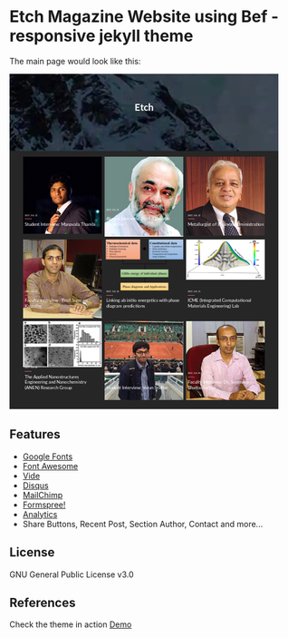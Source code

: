 # Etch Magazine Website using Bef - responsive jekyll theme


The main page would look like this:

![Main page preview](./assets/img/frontpage.png)


## Features

- [Google Fonts](https://fonts.google.com/)
- [Font Awesome](http://fontawesome.io/)
- [Vide](http://vodkabears.github.io/vide/)
- [Disqus](https://disqus.com/)
- [MailChimp](https://mailchimp.com/)
- [Formspree!](https://formspree.io/)
- [Analytics](https://analytics.google.com/analytics/web/)
- Share Buttons, Recent Post, Section Author, Contact and more...

## License

GNU General Public License v3.0

## References

Check the theme in action [Demo](https://artemsheludko.github.io/bef/)
